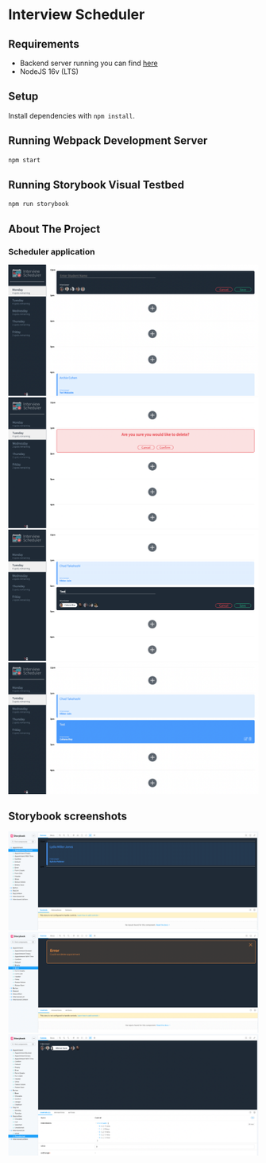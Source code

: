 # Interview Scheduler

## Requirements

- Backend server running you can find [here](https://github.com/AbdelrahmanZaytoun/scheduler-api/)
- NodeJS 16v (LTS)

## Setup

Install dependencies with `npm install`.

## Running Webpack Development Server

```sh
npm start
```

## Running Storybook Visual Testbed

```sh
npm run storybook
```

## About The Project

### Scheduler application

![Screenshot](https://github.com/AbdelrahmanZaytoun/scheduler-app/blob/master/first.png?raw=true)
![Screenshot](https://github.com/AbdelrahmanZaytoun/scheduler-app/blob/master/second.png?raw=true)
![Screenshot](https://github.com/AbdelrahmanZaytoun/scheduler-app/blob/master/third.png?raw=true)
![Screenshot](https://github.com/AbdelrahmanZaytoun/scheduler-app/blob/master/fourth.png?raw=true)

## Storybook screenshots

![Screenshot](https://github.com/AbdelrahmanZaytoun/scheduler-app/blob/master/fifth.png?raw=true)
![Screenshot](https://github.com/AbdelrahmanZaytoun/scheduler-app/blob/master/sixth.png?raw=true)
![Screenshot](https://github.com/AbdelrahmanZaytoun/scheduler-app/blob/master/seventh.png?raw=true)
